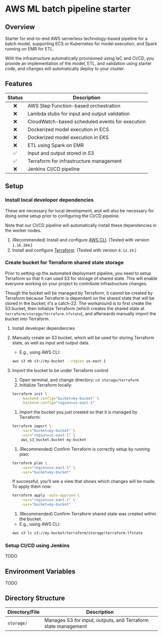 # AWS ML batch pipeline starter
## Overview

Starter for end-to-end AWS serverless technology-based pipeline for a batch model, supporting ECS or Kubernetes for model execution, and Spark running on EMR for ETL.

With the infrastructure automatically provisioned using IaC and CI/CD, you provide an implementation of the model, ETL, and validation using starter code, and changes will automatically deploy to your cluster.

## Features
| Status | Description |
| :---: | ---|
| :x: | AWS Step Function-based orchestration |
| :x: | Lambda stubs for input and output validation |
| :x: | CloudWatch-based scheduled events for execution |
| :x: | Dockerized model execution in ECS |
| :x: | Dockerized model execution in EKS |
| :x: | ETL using Spark on EMR |
| :white_check_mark: | Input and output stored in S3 |
| :white_check_mark: | Terraform for infrastructure management |
| :x: | Jenkins CI/CD pipeline |

## Setup

### Install local developer dependencies

These are necessary for local development, and will also be necessary for doing some setup prior to configuring the CI/CD pipeline.

Note that our CI/CD pipeline will automatically install these dependencies in the worker nodes.

1. (Recommended) Install and configure [AWS CLI](https://aws.amazon.com/cli/). (Tested with version `1.16.304`.)
1. Install and configure [Terraform](https://www.terraform.io/downloads.html). (Tested with version `0.12.19`.)

### Create bucket for Terraform shared state storage

Prior to setting up the automated deployment pipeline, you need to setup Terraform so that it can used S3 for storage of shared state. This will enable everyone working on your project to contribute infrastructure changes.

Though the bucket will be managed by Terraform, it cannot be created by Terraform because Terraform is dependent on the shared state that will be stored in the bucket; it's a catch-22. The workaround is to first create the S3 bucket, then initialize Terraform (which creates the shared state at `terraform/storage/terraform.tfstate`), and afterwards manually import the bucket into Terraform.

1. Install developer dependencies

1. Manually create an S3 bucket, which will be used for storing Terraform state, as well as input and output data.
    - E.g., using AWS CLI:
    ```sh
    aws s3 mb s3://my-bucket --region us-east-1
    ```
1. Import the bucket to be under Terraform control
    1. Open terminal, and change directory: `cd storage/terraform`
    1. Initialize Terraform locally:
    ```sh
    terraform init \
        -backend-config="bucket=my-bucket" \
        -backend-config="region=us-east-1"
    ```
    1. Import the bucket you just created so that it is managed by Terraform:
    ```sh
    terraform import \
        -var="bucket=my-bucket" \
        -var="region=us-east-1" \
        aws_s3_bucket.bucket my-bucket
    ```
    1. (Recommended) Confirm Terraform is correctly setup by running plan:
    ```sh
    terraform plan \
        -var="region=us-east-1" \
        -var="bucket=my-bucket"
    ```
    If successful, you'll see a view that shows which changes will be made. To apply them now:
    ```sh
    terraform apply -auto-approve \
        -var="region=us-east-1" \
        -var="bucket=my-bucket"
    ```
    1. (Recommended) Confirm Terraform shared state was created within the bucket.
      - E.g., using AWS CLI:
      ```sh
      aws s3 ls s3://my-bucket/terraform/storage/terraform.tfstate
      ```

### Setup CI/CD using Jenkins

TODO

## Environment Variables
TODO

## Directory Structure

| Directory/File| Description |
| --- | --- |
| `storage/` | Manages S3 for input, outputs, and Terraform state management |

